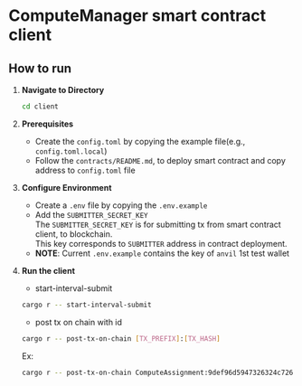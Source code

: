 # ComputeManager smart contract client

## How to run

1. **Navigate to Directory**
    ```sh
    cd client
    ```

2. **Prerequisites**
    - Create the `config.toml` by copying the example file(e.g., `config.toml.local`)
    - Follow the `contracts/README.md`, to deploy smart contract and copy address to `config.toml` file

3. **Configure Environment**
    - Create a `.env` file by copying the `.env.example` 
    - Add the `SUBMITTER_SECRET_KEY`  
      The `SUBMITTER_SECRET_KEY` is for submitting tx from smart contract client, to blockchain.  
      This key corresponds to `SUBMITTER` address in contract deployment.  
    - **NOTE**: Current `.env.example` contains the key of `anvil` 1st test wallet

4. **Run the client**
    - start-interval-submit
    ```sh
    cargo r -- start-interval-submit
    ```

    - post tx on chain with id
    ```sh
    cargo r -- post-tx-on-chain [TX_PREFIX]:[TX_HASH]
    ```
    Ex:
    ```sh
    cargo r -- post-tx-on-chain ComputeAssignment:9def96d5947326324c72633df4ed65acf79fe34861d38071072cbc4fea4015d9
